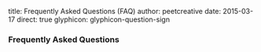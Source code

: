 title: Frequently Asked Questions (FAQ)
author: peetcreative
date: 2015-03-17
direct: true
glyphicon: glyphicon-question-sign

### Frequently Asked Questions
